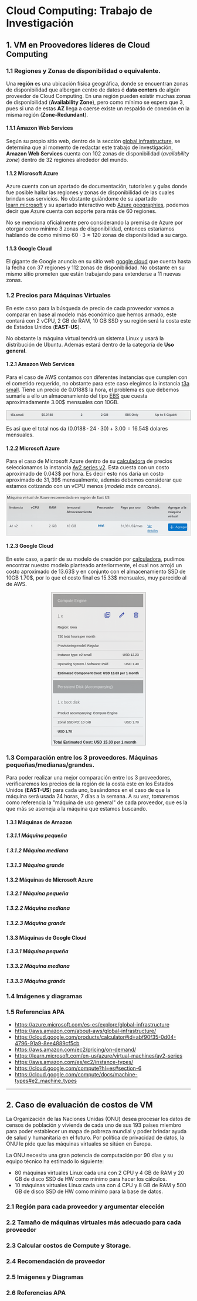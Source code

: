 # Cloud Computing: Trabajo de Investigación


## 1. VM en Proovedores líderes de Cloud Computing

### 1.1 Regiones y Zonas de disponibilidad o equivalente.

Una **región** es una ubicación física geográfica, donde se encuentran zonas de disponibilidad que albergan centro de datos ó **data centers** de algún proveedor de Cloud Computing. En una región pueden existir muchas zonas de disponibilidad (**Availability Zone**), pero como mínimo se espera que 3, pues si una de estas **AZ** llega a caerse existe un respaldo de conexión en la misma región (**Zone-Redundant**). 

#### 1.1.1 Amazon Web Services

Según su propio sitio web, dentro de la sección [global infrastructure](https://aws.amazon.com/about-aws/global-infrastructure/), se determina que al momento de redactar este trabajo de investigación, **Amazon Web Services** cuenta con 102 zonas de disponibilidad (*availability zone*) dentro de 32 regiones alrededor del mundo.

#### 1.1.2 Microsoft Azure

Azure cuenta con un apartado de documentación, tutoriales y guías donde fue posible hallar las regiones y zonas de disponibilidad de las cuales brindan sus servicios. No obstante guiándome de su apartado [learn.microsoft](https://learn.microsoft.com/en-us/azure/reliability/availability-zones-service-support) y su apartado interactivo web [Azure geographies](https://azure.microsoft.com/en-us/explore/global-infrastructure/geographies/#overview), podemos decir que Azure cuenta con soporte para más de 60 regiones.

No se menciona oficialmente pero considerando la premisa de Azure por otorgar como mínimo 3 zonas de disponibilidad, entonces estaríamos hablando de como mínimo $60 \cdot 3 \approx 120$ zonas de disponibilidad a su cargo. 

#### 1.1.3 Google Cloud

El gigante de Google anuncia en su sitio web [google cloud](https://cloud.google.com/about/locations?hl=es) que cuenta hasta la fecha con 37 regiones y 112 zonas de disponibilidad. No obstante en su mismo sitio prometen que están trabajando para extenderse a 11 nuevas zonas.

### 1.2 Precios para Máquinas Virtuales

En este caso para la búsqueda de precio de cada proveedor vamos a comparar en base al modelo más económico que hemos armado, este contará con 2 vCPU, 2 GB de RAM, 10 GB SSD y su región será la costa este de Estados Unidos (**EAST-US**).

No obstante la máquina virtual tendrá un sistema Linux y usará la distribución de Ubuntu. Además estará dentro de la categoría de **Uso general**.

#### 1.2.1 Amazon Web Services

Para el caso de AWS contamos con diferentes instancias que cumplen con el cometido requerido, no obstante para este caso elegimos la instancia [t3a small](https://aws.amazon.com/ec2/pricing/on-demand/). Tiene un precio de $0.0188\$$ la hora, el problema es que debemos sumarle a ello un almacenamiento del tipo [EBS](https://aws.amazon.com/ebs/pricing/) que cuesta aproximadamente $3.00\$$ mensuales con 10GB.

<p align="center">
    <img align="center" src="src/images/cloud_aws.png"/>
</p>

Es así que el total nos da $(0.0188 \cdot 24 \cdot 30) + 3.00 = 16.54 \$$ dolares mensuales.

#### 1.2.2 Microsoft Azure

Para el caso de Microsoft Azure dentro de su [calculadora](https://azure.microsoft.com/es-es/pricing/calculator/) de precios seleccionamos la instancia [Av2 series v2](https://learn.microsoft.com/en-us/azure/virtual-machines/av2-series). Esta cuesta con un costo aproximado de $0.043\$$ por hora. Es decir esto nos daría un costo aproximado de $31,39$$ mensualmente, además debemos considerar que estamos cotizando con un vCPU menos (*modelo más cercano*).

<p align="center">
    <img align="center" src="src/images/cloud_machine.png"/>
</p>

#### 1.2.3 Google Cloud

En este caso, a partir de su modelo de creación por [calculadora](https://cloud.google.com/products/calculator#id=abf90f35-0d04-4796-91a9-8ee4889cf5cb), pudimos encontrar nuestro modelo planteado anteriormente, el cual nos arrojó un costo aproximado de $13.63\$$ y en conjunto con el almacenamiento SSD de 10GB $1.70 \$$, por lo que el costo final es $15.33 \$$ mensuales, muy parecido al de AWS. 

<p align="center">
    <img align="center" src="src/images/cloud_google.png"/>
</p>

### 1.3 Comparación entre los 3 proveedores. Máquinas pequeñas/medianas/grandes.

Para poder realizar una mejor comparación entre los 3 proveedores, verificaremos los precios de la región de la costa este en los Estados Unidos (**EAST-US**) para cada uno, basándonos en el caso de que la máquina será usada 24 horas, 7 días a la semana.
A su vez, tomaremos como referencia la "máquina de uso general" de cada proveedor, que es la que más se asemeja a la máquina que estamos buscando.

#### 1.3.1 Máquinas de Amazon

##### 1.3.1.1 Máquina pequeña

##### 1.3.1.2 Máquina mediana

##### 1.3.1.3 Máquina grande

#### 1.3.2 Máquinas de Microsoft Azure

##### 1.3.2.1 Máquina pequeña

##### 1.3.2.2 Máquina mediana

##### 1.3.2.3 Máquina grande

#### 1.3.3 Máquinas de Google Cloud

##### 1.3.3.1 Máquina pequeña

##### 1.3.3.2 Máquina mediana

##### 1.3.3.3 Máquina grande

### 1.4 Imágenes y diagramas

### 1.5 Referencias APA

- https://azure.microsoft.com/es-es/explore/global-infrastructure
- https://aws.amazon.com/about-aws/global-infrastructure/
- https://cloud.google.com/products/calculator#id=abf90f35-0d04-4796-91a9-8ee4889cf5cb
- https://aws.amazon.com/ec2/pricing/on-demand/
- https://learn.microsoft.com/en-us/azure/virtual-machines/av2-series
- https://aws.amazon.com/es/ec2/instance-types/
- https://cloud.google.com/compute?hl=es#section-6
- https://cloud.google.com/compute/docs/machine-types#e2_machine_types

---

## 2. Caso de evaluación de costos de VM

La Organización de las Naciones Unidas (ONU) desea procesar los datos de censos de población y vivienda de cada uno de sus 193 países miembro para poder establecer un mapa de pobreza mundial y poder brindar ayuda de salud y humanitaria en el futuro. Por política de privacidad de datos, la ONU le pide que las máquinas virtuales se sitúen en Europa.

La ONU necesita una gran potencia de computación por 90 días y su equipo técnico ha estimado lo siguiente:

- 80 máquinas virtuales Linux cada una con 2 CPU y 4 GB de RAM y 20 GB de disco SSD de HW como mínimo para hacer los cálculos.
- 10 máquinas virtuales Linux cada una con 4 CPU y 8 GB de RAM y 500 GB de disco SSD de HW como mínimo para la base de datos.

### 2.1 Región para cada proveedor y argumentar elección

### 2.2 Tamaño de máquinas virtuales más adecuado para cada proveedor

### 2.3 Calcular costos de Compute y Storage.

### 2.4 Recomendación de proveedor

### 2.5 Imágenes y Diagramas

### 2.6 Referencias APA